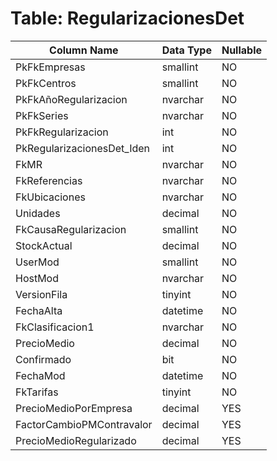 # Table: RegularizacionesDet

| Column Name | Data Type | Nullable |
|-------------|-----------|----------|
| PkFkEmpresas | smallint | NO |
| PkFkCentros | smallint | NO |
| PkFkAñoRegularizacion | nvarchar | NO |
| PkFkSeries | nvarchar | NO |
| PkFkRegularizacion | int | NO |
| PkRegularizacionesDet_Iden | int | NO |
| FkMR | nvarchar | NO |
| FkReferencias | nvarchar | NO |
| FkUbicaciones | nvarchar | NO |
| Unidades | decimal | NO |
| FkCausaRegularizacion | smallint | NO |
| StockActual | decimal | NO |
| UserMod | smallint | NO |
| HostMod | nvarchar | NO |
| VersionFila | tinyint | NO |
| FechaAlta | datetime | NO |
| FkClasificacion1 | nvarchar | NO |
| PrecioMedio | decimal | NO |
| Confirmado | bit | NO |
| FechaMod | datetime | NO |
| FkTarifas | tinyint | NO |
| PrecioMedioPorEmpresa | decimal | YES |
| FactorCambioPMContravalor | decimal | YES |
| PrecioMedioRegularizado | decimal | YES |
